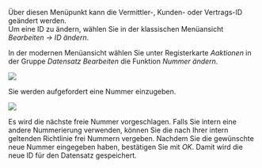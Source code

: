 Über diesen Menüpunkt kann die Vermittler-, Kunden- oder Vertrags-ID geändert werden.  
Um eine ID zu ändern, wählen Sie in der klassischen Menüansicht *Bearbeiten → ID ändern*. 

In der modernen Menüansicht wählen Sie unter Registerkarte *Aaktionen* in der Gruppe *Datensatz Bearbeiten* die Funktion *Nummer ändern*.

![](http://xpecto.github.io/docs/xpecto/Bearbeiten/ID_aenderen/id_aendern_menue.png)

Sie werden aufgefordert eine Nummer einzugeben. 

![](http://xpecto.github.io/docs/xpecto/Bearbeiten/ID_aenderen/id_aendern.png)

Es wird die nächste freie Nummer vorgeschlagen. Falls Sie intern eine andere Nummerierung verwenden, können Sie die nach Ihrer intern geltenden Richtlinie frei Nummern vergeben. Nachdem Sie die gewünschte neue Nummer eingegeben haben, bestätigen Sie mit *OK*. Damit wird die neue ID für den Datensatz gespeichert.
